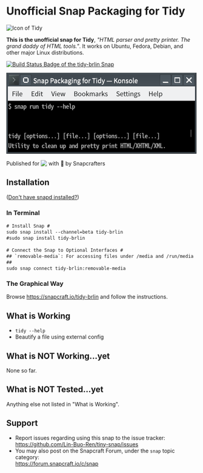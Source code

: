 # Unofficial Snap Packaging for Tidy
![Icon of Tidy](gui/icon.png "Icon of Tidy")

**This is the unofficial snap for Tidy**, *"HTML parser and pretty printer.  The grand daddy of HTML tools."*. It works on Ubuntu, Fedora, Debian, and other major Linux distributions.

[![Build Status Badge of the `tidy-brlin` Snap](https://build.snapcraft.io/badge/Lin-Buo-Ren/tidy-snap.svg "Build Status of the `tidy-brlin` snap")](https://build.snapcraft.io/user/Lin-Buo-Ren/tidy-brlin)

![Screenshot of the Snapped Application](screenshots/tidy-help-heading.png "Screenshot of the Snapped Application")

Published for <img src="http://anything.codes/slack-emoji-for-techies/emoji/tux.png" align="top" width="24" /> with 💝 by Snapcrafters

## Installation
([Don't have snapd installed?](https://snapcraft.io/docs/core/install))

### In Terminal
    # Install Snap #
    sudo snap install --channel=beta tidy-brlin
    #sudo snap install tidy-brlin
    
    # Connect the Snap to Optional Interfaces #
    ## `removable-media`: For accessing files under /media and /run/media ##
    sudo snap connect tidy-brlin:removable-media

### The Graphical Way
Browse <https://snapcraft.io/tidy-brlin> and follow the instructions.

## What is Working
* `tidy --help`
* Beautify a file using external config

## What is NOT Working...yet 
None so far.

## What is NOT Tested...yet
Anything else not listed in "What is Working".

## Support
* Report issues regarding using this snap to the issue tracker:  
  <https://github.com/Lin-Buo-Ren/tiny-snap/issues>
* You may also post on the Snapcraft Forum, under the `snap` topic category:  
  <https://forum.snapcraft.io/c/snap>
